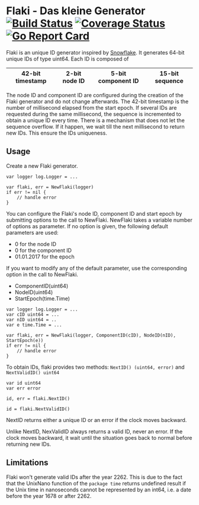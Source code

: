 # Flaki - Das kleine Generator [![Build Status](https://travis-ci.org/cloudtrust/flaki.svg?branch=master)](https://travis-ci.org/cloudtrust/flaki) [![Coverage Status](https://coveralls.io/repos/github/cloudtrust/flaki/badge.svg?branch=master)](https://coveralls.io/github/cloudtrust/flaki?branch=master) [![Go Report Card](https://goreportcard.com/badge/github.com/cloudtrust/flaki)](https://goreportcard.com/report/github.com/cloudtrust/flaki)

Flaki is an unique ID generator inspired by [Snowflake](https://github.com/twitter/snowflake).
It generates 64-bit unique IDs of type uint64. Each ID is composed of

| 42-bit timestamp | 2-bit node ID | 5-bit component ID | 15-bit sequence |
---------- | ---------- | ---------- | ---------- |

The node ID and component ID are configured during the creation of the Flaki generator and do
not change afterwards.
The 42-bit timestamp is the number of millisecond elapsed from the start epoch.
If several IDs are requested during the same millisecond, the sequence is incremented to obtain a unique ID every time.
There is a mechanism that does not let the sequence overflow.
If it happen, we wait till the next millisecond to return new IDs. This ensure the IDs uniqueness.

## Usage

Create a new Flaki generator.

```golang
var logger log.Logger = ...

var flaki, err = NewFlaki(logger)
if err != nil {
    // handle error
}
```

You can configure the Flaki's node ID, component ID and start epoch by submitting options to the call to NewFlaki.
NewFlaki takes a variable number of options as parameter.
If no option is given, the following default parameters are used:
* 0 for the node ID
* 0 for the component ID
* 01.01.2017 for the epoch

If you want to modify any of the default parameter, use the corresponding option in the call to NewFlaki.

* ComponentID(uint64)
* NodeID(uint64)
* StartEpoch(time.Time)

```golang
var logger log.Logger = ...
var cID uint64 = ...
var nID uint64 = ..
var e time.Time = ...

var flaki, err = NewFlaki(logger, ComponentID(cID), NodeID(nID), StartEpoch(e))
if err != nil {
    // handle error
}
```

To obtain IDs, flaki provides two methods: ```NextID() (uint64, error)``` and ```NextValidID() uint64``` 

```golang
var id uint64
var err error

id, err = flaki.NextID()

id = flaki.NextValidID()
```

NextID returns either a unique ID or an error if the clock moves backward.

Unlike NextID, NexValidID always returns a valid ID, never an error.
If the clock moves backward, it wait until the situation goes back to normal before returning new IDs.

## Limitations

Flaki won't generate valid IDs after the year 2262.
This is due to the fact that the UnixNano function of the ```package time```
returns undefined result if the Unix time in nanoseconds cannot be represented by an int64, i.e. 
a date before the year 1678 or after 2262.

